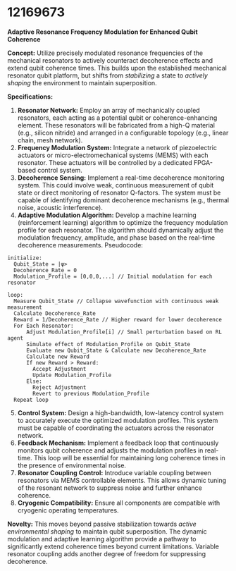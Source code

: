 # 12169673

**Adaptive Resonance Frequency Modulation for Enhanced Qubit Coherence**

**Concept:** Utilize precisely modulated resonance frequencies of the mechanical resonators to actively counteract decoherence effects and extend qubit coherence times. This builds upon the established mechanical resonator qubit platform, but shifts from *stabilizing* a state to *actively shaping* the environment to maintain superposition.

**Specifications:**

1.  **Resonator Network:** Employ an array of mechanically coupled resonators, each acting as a potential qubit or coherence-enhancing element. These resonators will be fabricated from a high-Q material (e.g., silicon nitride) and arranged in a configurable topology (e.g., linear chain, mesh network).
2.  **Frequency Modulation System:** Integrate a network of piezoelectric actuators or micro-electromechanical systems (MEMS) with each resonator. These actuators will be controlled by a dedicated FPGA-based control system.
3.  **Decoherence Sensing:** Implement a real-time decoherence monitoring system. This could involve weak, continuous measurement of qubit state or direct monitoring of resonator Q-factors. The system must be capable of identifying dominant decoherence mechanisms (e.g., thermal noise, acoustic interference).
4.  **Adaptive Modulation Algorithm:** Develop a machine learning (reinforcement learning) algorithm to optimize the frequency modulation profile for each resonator. The algorithm should dynamically adjust the modulation frequency, amplitude, and phase based on the real-time decoherence measurements. Pseudocode:

```
initialize:
  Qubit_State = |ψ>
  Decoherence_Rate = 0
  Modulation_Profile = [0,0,0,...] // Initial modulation for each resonator

loop:
  Measure Qubit_State // Collapse wavefunction with continuous weak measurement
  Calculate Decoherence_Rate
  Reward = 1/Decoherence_Rate // Higher reward for lower decoherence
  For Each Resonator:
      Adjust Modulation_Profile[i] // Small perturbation based on RL agent
      Simulate effect of Modulation_Profile on Qubit_State
      Evaluate new Qubit_State & Calculate new Decoherence_Rate
      Calculate new Reward
      If new Reward > Reward:
        Accept Adjustment
        Update Modulation_Profile
      Else:
        Reject Adjustment
        Revert to previous Modulation_Profile
  Repeat loop
```
5.  **Control System:** Design a high-bandwidth, low-latency control system to accurately execute the optimized modulation profiles. This system must be capable of coordinating the actuators across the resonator network.
6.  **Feedback Mechanism:** Implement a feedback loop that continuously monitors qubit coherence and adjusts the modulation profiles in real-time. This loop will be essential for maintaining long coherence times in the presence of environmental noise.
7.  **Resonator Coupling Control:** Introduce variable coupling between resonators via MEMS controllable elements. This allows dynamic tuning of the resonant network to suppress noise and further enhance coherence.
8.  **Cryogenic Compatibility:** Ensure all components are compatible with cryogenic operating temperatures.

**Novelty:** This moves beyond passive stabilization towards *active environmental shaping* to maintain qubit superposition. The dynamic modulation and adaptive learning algorithm provide a pathway to significantly extend coherence times beyond current limitations. Variable resonator coupling adds another degree of freedom for suppressing decoherence.